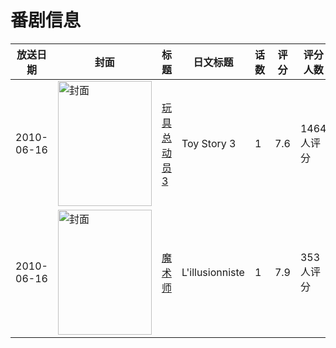 # 番剧信息

|放送日期|封面|标题|日文标题|话数|评分|评分人数|
|---|---|---|---|---|---|---|
|2010-06-16|<img src="//lain.bgm.tv/pic/cover/c/06/cc/6651_7j5xb.jpg" alt="封面" style="width:150px;height:200px;object-fit:cover;">|[玩具总动员3](https://bangumi.tv/subject/6651)|Toy Story 3|1|7.6|1464人评分|
|2010-06-16|<img src="//lain.bgm.tv/pic/cover/c/94/55/12283_mSdoj.jpg" alt="封面" style="width:150px;height:200px;object-fit:cover;">|[魔术师](https://bangumi.tv/subject/12283)|L'illusionniste|1|7.9|353人评分|
